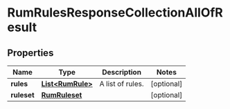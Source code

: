 

# RumRulesResponseCollectionAllOfResult


## Properties

| Name | Type | Description | Notes |
|------------ | ------------- | ------------- | -------------|
|**rules** | [**List&lt;RumRule&gt;**](RumRule.md) | A list of rules. |  [optional] |
|**ruleset** | [**RumRuleset**](RumRuleset.md) |  |  [optional] |



